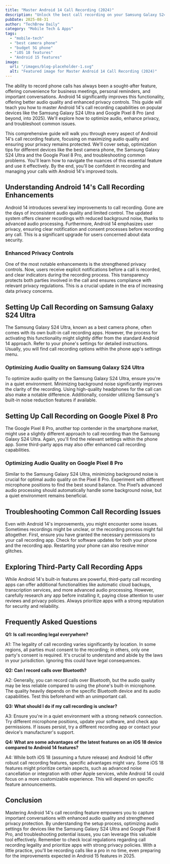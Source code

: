 ```yaml
---
title: "Master Android 14 Call Recording (2024)"
description: "Unlock the best call recording on your Samsung Galaxy S24 Ultra & Google Pixel 8 Pro with this complete guide. Optimize audio quality and privacy. Learn how to master Android 14's features today!"
pubDate: 2025-08-31
author: "TechBrew Daily"
category: "Mobile Tech & Apps"
tags:
  - "mobile-tech"
  - "best camera phone"
  - "budget 5G phone"
  - "iOS 18 features"
  - "Android 15 features"
image:
  url: "/images/blog-placeholder-1.svg"
  alt: "Featured image for Master Android 14 Call Recording (2024)"
---
```


The ability to record phone calls has always been a sought-after feature, offering convenience for business meetings, personal reminders, and important conversations. Android 14 significantly improves this functionality, offering better audio quality and enhanced privacy controls. This guide will teach you how to master Android 14's call recording capabilities on popular devices like the Samsung Galaxy S24 Ultra and Google Pixel 8 Pro (and beyond, into 2025).  We'll explore how to optimize audio, enhance privacy, and troubleshoot common issues.


This comprehensive guide will walk you through every aspect of Android 14's call recording feature, focusing on maximizing audio quality and ensuring your privacy remains protected. We'll cover setup, optimization tips for different devices like the best camera phone, the Samsung Galaxy S24 Ultra and the Google Pixel 8 Pro, and troubleshooting common problems.  You'll learn how to navigate the nuances of this essential feature and use it effectively.  By the end, you'll be confident in recording and managing your calls with Android 14's improved tools.


## Understanding Android 14's Call Recording Enhancements

Android 14 introduces several key improvements to call recording.  Gone are the days of inconsistent audio quality and limited control.  The updated system offers cleaner recordings with reduced background noise, thanks to advanced audio processing.  Furthermore,  Android 14 emphasizes user privacy, ensuring clear notification and consent processes before recording any call.  This is a significant upgrade for users concerned about data security.

### Enhanced Privacy Controls

One of the most notable enhancements is the strengthened privacy controls.  Now, users receive explicit notifications before a call is recorded, and clear indicators during the recording process.  This transparency protects both parties involved in the call and ensures compliance with relevant privacy regulations.  This is a crucial update in the era of increasing data privacy concerns.

## Setting Up Call Recording on Samsung Galaxy S24 Ultra

The Samsung Galaxy S24 Ultra, known as a best camera phone, often comes with its own built-in call recording apps. However, the process for activating this functionality might slightly differ from the standard Android 14 approach.  Refer to your phone's settings for detailed instructions.  Usually, you will find call recording options within the phone app's settings menu.

### Optimizing Audio Quality on Samsung Galaxy S24 Ultra

To optimize audio quality on the Samsung Galaxy S24 Ultra, ensure you're in a quiet environment.  Minimizing background noise significantly improves the clarity of the recording.  Using high-quality headphones for the call can also make a notable difference.   Additionally, consider utilizing Samsung's built-in noise reduction features if available.

## Setting Up Call Recording on Google Pixel 8 Pro

The Google Pixel 8 Pro, another top contender in the smartphone market, might use a slightly different approach to call recording than the Samsung Galaxy S24 Ultra.  Again, you'll find the relevant settings within the phone app.  Some third-party apps may also offer enhanced call recording capabilities.

### Optimizing Audio Quality on Google Pixel 8 Pro

Similar to the Samsung Galaxy S24 Ultra, minimizing background noise is crucial for optimal audio quality on the Pixel 8 Pro.   Experiment with different microphone positions to find the best sound balance.   The Pixel’s advanced audio processing should automatically handle some background noise, but a quiet environment remains beneficial.


## Troubleshooting Common Call Recording Issues

Even with Android 14's improvements, you might encounter some issues.  Sometimes recordings might be unclear, or the recording process might fail altogether.   First, ensure you have granted the necessary permissions to your call recording app.   Check for software updates for both your phone and the recording app.  Restarting your phone can also resolve minor glitches.


## Exploring Third-Party Call Recording Apps

While Android 14's built-in features are powerful, third-party call recording apps can offer additional functionalities like automatic cloud backups, transcription services, and more advanced audio processing.   However, carefully research any app before installing it, paying close attention to user reviews and privacy policies.  Always prioritize apps with a strong reputation for security and reliability.


## Frequently Asked Questions

**Q1: Is call recording legal everywhere?**

A1:  The legality of call recording varies significantly by location.  In some regions, all parties must consent to the recording; in others, only one party's consent is required.  It's crucial to understand and abide by the laws in your jurisdiction.  Ignoring this could have legal consequences.

**Q2: Can I record calls over Bluetooth?**

A2:  Generally, you can record calls over Bluetooth, but the audio quality may be less reliable compared to using the phone's built-in microphone.  The quality heavily depends on the specific Bluetooth device and its audio capabilities.  Test this beforehand with an unimportant call.

**Q3:  What should I do if my call recording is unclear?**

A3: Ensure you're in a quiet environment with a strong network connection.  Try different microphone positions, update your software, and check app permissions.  If issues persist, try a different recording app or contact your device's manufacturer's support.

**Q4: What are some advantages of the latest features on an iOS 18 device compared to Android 14 features?**

A4: While both iOS 18 (assuming a future release) and Android 14 offer robust call recording features, specific advantages might vary.  Some iOS 18 features might prioritize certain aspects, such as advanced noise cancellation or integration with other Apple services, while Android 14 could focus on a more customizable experience.  This will depend on specific feature announcements.


## Conclusion

Mastering Android 14's call recording feature empowers you to capture important conversations with enhanced audio quality and strengthened privacy protection. By understanding the setup process, optimizing audio settings for devices like the Samsung Galaxy S24 Ultra and Google Pixel 8 Pro, and troubleshooting potential issues, you can leverage this valuable tool effectively. Remember to check local regulations regarding call recording legality and prioritize apps with strong privacy policies.  With a little practice, you'll be recording calls like a pro in no time, even preparing for the improvements expected in Android 15 features in 2025.